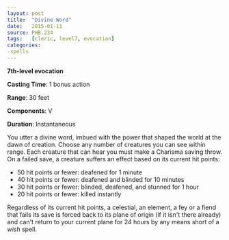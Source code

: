 ```yaml
---
layout: post
title:  "Divine Word"
date:   2015-01-11
source: PHB.234
tags:   [cleric, level7, evocation]
categories:
-spells
---
```


**7th-level evocation**

**Casting Time**: 1 bonus action

**Range**: 30 feet

**Components**: V

**Duration**: Instantaneous

You utter a divine word, imbued with the power that shaped the world at the dawn of creation. Choose any number of creatures you can see within range. Each creature that can hear you must make a Charisma saving throw. On a failed save, a creature suffers an effect based on its current hit points:

* 50 hit points or fewer: deafened for 1 minute
* 40 hit points or fewer: deafened and blinded for 10 minutes
* 30 hit points or fewer: blinded, deafened, and stunned for 1 hour
* 20 hit points or fewer: killed instantly

Regardless of its current hit points, a celestial, an element, a fey or a fiend that fails its save is forced back to its plane of origin (if it isn't there already) and can't return to your current plane for 24 hours by any means short of a _wish_ spell.
